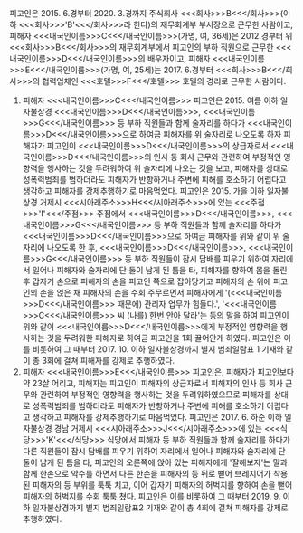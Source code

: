 피고인은 2015. 6.경부터 2020. 3.경까지 주식회사 <<<회사>>>B<<</회사>>>(이하 <<<회사>>>'B'<<</회사>>>라 한다)의 재무회계부 부서장으로 근무한 사람이고, 피해자 <<<내국인이름>>>C<<</내국인이름>>>(가명, 여, 36세)은 2012.경부터 위 <<<회사>>>B<<</회사>>>의 재무회계부에서 피고인의 부하 직원으로 근무한 <<<내국인이름>>>D<<</내국인이름>>>의 배우자이고, 피해자 <<<내국인이름>>>E<<</내국인이름>>>(가명, 여, 25세)는 2017. 6.경부터 <<<회사>>>B<<</회사>>>의 협력업체인 <<<호텔>>>F<<</호텔>>> 호텔의 경리로 근무한 사람이다.
1. 피해자 <<<내국인이름>>>C<<</내국인이름>>>
피고인은 2015. 여름 이하 일자불상경 <<<내국인이름>>>D<<</내국인이름>>>, <<<내국인이름>>>G<<</내국인이름>>> 등 부하 직원들과 함께 술자리를 하다가 <<<내국인이름>>>D<<</내국인이름>>>으로 하여금 피해자를 위 술자리로 나오도록 하자 피해자가 피고인이 <<<내국인이름>>>D<<</내국인이름>>>의 상급자로서 <<<내국인이름>>>D<<</내국인이름>>>의 인사 등 회사 근무와 관련하여 부정적인 영향력을 행사하는 것을 두려워하여 위 술자리에 나오는 것을 보고, 피해자를 상대로 성폭력범죄를 범하더라도 피해자가 반항하거나 주변에 피해를 호소하기 어렵다고 생각하고 피해자를 강제추행하기로 마음먹었다.
피고인은 2015. 가을 이하 일자불상경 거제시 <<<시아래주소>>>H<<</시아래주소>>>에 있는 <<<주점>>>'I'<<</주점>>> 주점에서 <<<내국인이름>>>D<<</내국인이름>>>, <<<내국인이름>>>G<<</내국인이름>>> 등 부하 직원들과 함께 술자리를 하다가 <<<내국인이름>>>D<<</내국인이름>>>으로 하여금 피해자를 위와 같이 위 술자리에 나오도록 한 후, <<<내국인이름>>>D<<</내국인이름>>>, <<<내국인이름>>>G<<</내국인이름>>> 등 부하 직원들이 잠시 담배를 피우기 위하여 자리에서 일어나 피해자와 술자리에 단 둘이 남게 된 틈을 타, 피해자를 향하여 몸을 돌린 후 갑자기 손으로 피해자의 손을 피고인 쪽으로 잡아당기고 피해자의 손 위에 피고인의 손을 얹은 채 피해자의 손을 수회 주무르면서 피해자에게 '(<<<내국인이름>>>D<<</내국인이름>>> 때문에) 관리자 업무가 힘들다.', '<<<내국인이름>>>C<<</내국인이름>>> 씨 (나를) 한번 안아 달라'는 등의 말을 하여 피고인이 위와 같이 <<<내국인이름>>>D<<</내국인이름>>>에게 부정적인 영향력을 행사하는 것을 두려워한 피해자로 하여금 피고인을 1회 끌어안게 하였다.
피고인은 이를 비롯하여 그 때부터 2017. 10. 이하 일자불상경까지 별지 범죄일람표 1 기재와 같이 총 3회에 걸쳐 피해자를 강제로 추행하였다.
2. 피해자 <<<내국인이름>>>E<<</내국인이름>>>
피고인은, 피해자가 피고인보다 약 23살 어리고, 피해자는 피고인이 피해자의 상급자로서 피해자의 인사 등 회사 근무와 관련하여 부정적인 영향력을 행사하는 것을 두려워하였으므로 피해자를 상대로 성폭력범죄를 범하더라도 피해자가 반항하거나 주변에 피해를 호소하기 어렵다고 생각하고 피해자를 강제추행하기로 마음먹었다.
피고인은 2017. 6. 하순 이하 일자불상경 경남 거제시 <<<시아래주소>>>J<<</시아래주소>>>에 있는 <<<식당>>>'K'<<</식당>>> 식당에서 피해자 등 부하 직원들과 함께 술자리를 하다가 다른 직원들이 잠시 담배를 피우기 위하여 자리에서 일어나 피해자와 술자리에 단 둘이 남게 된 틈을 타, 피고인의 오른쪽에 앉아 있는 피해자에게 '잘해보자'는 말과 함께 한손으로 악수를 하면서 다른 한손을 피해자의 등 뒤로 뻗어 브레지어가 착용된 피해자의 등 부위를 툭툭 치고, 이어 갑자기 피해자의 허벅지를 향하여 손을 뻗어 피해자의 허벅지를 수회 툭툭 쳤다.
피고인은 이를 비롯하여 그 때부터 2019. 9. 이하 일자불상경까지 별지 범죄일람표2 기재와 같이 총 4회에 걸쳐 피해자를 강제로 추행하였다.